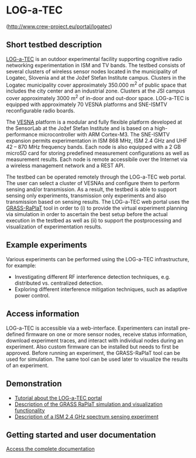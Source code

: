 <meta charset="utf-8">

# LOG-a-TEC

(http://www.crew-project.eu/portal/logatec)

## Short testbed description

<a href="http://log-a-tec.eu/">LOG-a-TEC</a> is an outdoor experimental facility supporting cognitive radio networking experimentation in ISM and TV bands.  The testbed consists of several clusters of wireless sensor nodes located in the municipality of Logatec, Slovenia and at the Jožef Stefan Institute campus. Clusters in the Logatec municipality cover approximately 350.000 m<sup>2</sup> of public space that includes the city center and an industrial zone. Clusters at the JSI campus cover approximately 3000 m<sup>2</sup> of in-door and out-door space. LOG-a-TEC is equipped with approximately 70 VESNA platforms and SNE-ISMTV reconfigurable radio boards. 

The <a href="http://sensorlab.ijs.si/hardware.html">VESNA</a> platform is a modular and fully flexible platform developed at the SensorLab at the Jožef Stefan Institute and is based on a high-performance microcontroller with ARM Cortex-M3. The SNE-ISMTV expansion permits experimentation in ISM 868 MHz, ISM 2.4 GHz and UHF 42 – 870 MHz frequency bands. Each node is also equipped with a 2 GB microSD card for storing predefined measurement configurations as well as measurement results. Each node is remote accessibile over the Internet via a wireless management network and a REST API.

The testbed can be operated remotely through the LOG-a-TEC web portal. The user can select a cluster of VESNAs and configure them to perform sensing and/or transmission. As a result, the testbed is able to support sensing only experiments, transmission only experiments and also transmission based on sensing results. The LOG-a-TEC web portal uses the <a href="http://www-e6.ijs.si/en/software/grass-raplat">GRASS-RaPlaT</a> tool in order to (i) to provide the virtual experiment planning via simulation in order to ascertain the best setup before the actual execution in the testbed as well as (ii) to support the postprocessing and visualization of experimentation results.

## Example experiments

Various experiments can be performed using the LOG-a-TEC infrastructure, for example:

 * Investigating different RF interference detection techniques, e.g. distributed vs. centralized detection.
 * Exploring different interference mitigation techniques, such as adaptive power control.

## Access information

LOG-a-TEC is accessible via a web-interface. Experimenters can install pre-defined firmware on one or more sensor nodes, receive status information, download experiment traces, and interact with individual nodes during an experiment. Also custom firmware can be installed but needs to first be approved. Before running an experiment, the GRASS-RaPlaT tool can be used for simulation. The same tool can be used later to visualize the results of an experiment.
  
## Demonstration

* <a href="http://www.crew-project.eu/sites/default/files/LOG-a-TEC_Portal_Tutorial.pdf">Tutorial about the LOG-a-TEC portal</a>
* <a href="http://www.crew-project.eu/sites/default/files/GRASS-RaPlaT_for_experiment_planning_and_visualization_of_measurements.pdf">Description of the GRASS RaPlaT simulation and visualization functionality</a>
* <a href="http://www.crew-project.eu/content/vesna-spectrum-sensing-ism-24ghz">Description of a ISM 2.4 GHz spectrum sensing experiment</a>
 
## Getting started and user documentation

[Access the complete documentation](http://www.log-a-tec.eu/overview.html)
